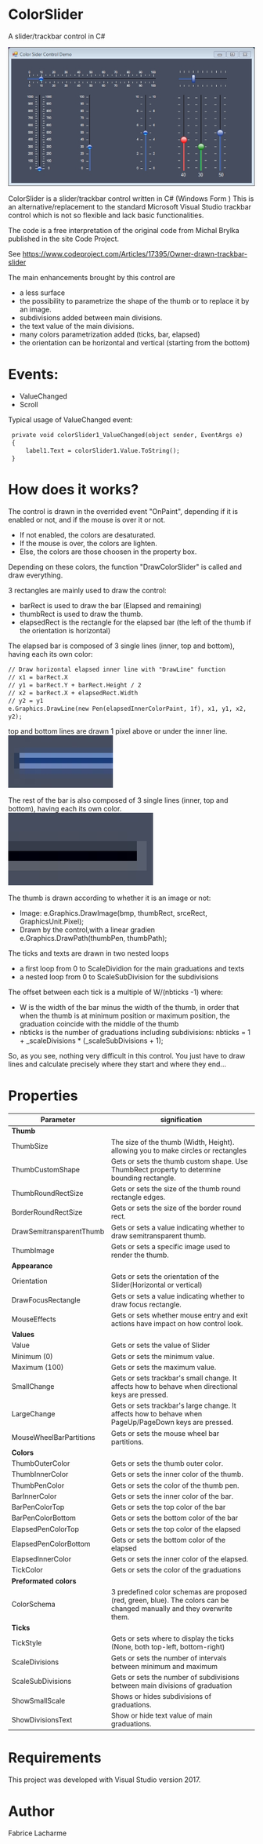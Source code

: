 # ColorSlider
A slider/trackbar control in C#

![GitHub Logo](/gifs/colorslider.jpg)

ColorSlider is a slider/trackbar control written in C# (Windows Form )
This is an alternative/replacement to the standard Microsoft Visual Studio trackbar control which is not so flexible and lack basic functionalities.

The code is a free interpretation of the original code from Michal Brylka published in the site Code Project.

See https://www.codeproject.com/Articles/17395/Owner-drawn-trackbar-slider

The main enhancements brought by this control are
* a less surface
* the possibility to parametrize the shape of the thumb or to replace it by an image.
* subdivisions added between main divisions.
* the text value of the main divisions.
* many colors parametrization added (ticks, bar, elapsed) 
* the orientation can be horizontal and vertical (starting from the bottom)


# Events:
* ValueChanged
* Scroll

Typical usage of ValueChanged event:

     private void colorSlider1_ValueChanged(object sender, EventArgs e)
     {
         label1.Text = colorSlider1.Value.ToString();
     }

# How does it works?
The control is drawn in the overrided event "OnPaint",  depending if it is enabled or not, and if the mouse is over it or not.
* If not enabled, the colors are desaturated.
* If the mouse is over, the colors are lighten.
* Else, the colors are those choosen in the property box.

Depending on these colors, the function "DrawColorSlider" is called and draw everything.

3 rectangles are mainly used to draw the control:
* barRect is used to draw the bar (Elapsed and remaining)
* thumbRect is used to draw the thumb.
* elapsedRect is the rectangle for the elapsed bar (the left of the thumb if the orientation is horizontal)

The elapsed bar is composed of 3 single lines (inner, top and bottom), having each its own color:
```
// Draw horizontal elapsed inner line with "DrawLine" function
// x1 = barRect.X
// y1 = barRect.Y + barRect.Height / 2
// x2 = barRect.X + elapsedRect.Width
// y2 = y1
e.Graphics.DrawLine(new Pen(elapsedInnerColorPaint, 1f), x1, y1, x2, y2);
```
top and bottom lines are drawn 1 pixel above or under the inner line.
![GitHub Logo](/gifs/elapsed.jpg)

The rest of the bar is also composed of 3 single lines (inner, top and bottom), having each its own color. 
![GitHub Logo](/gifs/remain.jpg)

The thumb is drawn according to whether it is an image or not:
* Image: e.Graphics.DrawImage(bmp, thumbRect, srceRect, GraphicsUnit.Pixel);
* Drawn by the control,with a linear gradien e.Graphics.DrawPath(thumbPen, thumbPath);

The ticks and texts are drawn in two nested loops
* a first loop from 0 to ScaleDividion for the main graduations and texts
* a nested loop from 0 to ScaleSubDivision for the subdivisions

The offset between each tick is a multiple of W/(nbticks -1) where:
* W is the width of the bar minus the width of the thumb, in order that when the thumb is at minimum position or maximum position, the graduation coincide with the middle of the thumb
* nbticks is the number of graduations including subdivisions: nbticks = 1 +  _scaleDivisions * (_scaleSubDivisions + 1);

So, as you see, nothing very difficult in this control. You just have to draw lines and calculate precisely where they start and where they end...  

# Properties

Parameter | signification
------------ | -------------
**Thumb**                 |  
ThumbSize                 | The size of the thumb (Width, Height). allowing you to make circles or rectangles
ThumbCustomShape          | Gets or sets the thumb custom shape. Use ThumbRect property to determine bounding rectangle.
ThumbRoundRectSize        | Gets or sets the size of the thumb round rectangle edges.
BorderRoundRectSize       | Gets or sets the size of the border round rect.
DrawSemitransparentThumb  | Gets or sets a value indicating whether to draw semitransparent thumb.
ThumbImage                | Gets or sets a specific image used to render the thumb.
**Appearance**            |  
Orientation               | Gets or sets the orientation of the Slider(Horizontal or vertical)
DrawFocusRectangle        | Gets or sets a value indicating whether to draw focus rectangle.
MouseEffects              | Gets or sets whether mouse entry and exit actions have impact on how control look.
**Values**                |  
Value                     | Gets or sets the value of Slider
Minimum (0)               | Gets or sets the minimum value.
Maximum (100)             | Gets or sets the maximum value.
SmallChange               | Gets or sets trackbar's small change. It affects how to behave when directional keys are pressed.
LargeChange               | Gets or sets trackbar's large change. It affects how to behave when PageUp/PageDown keys are pressed.
MouseWheelBarPartitions   | Gets or sets the mouse wheel bar partitions.
**Colors**                |  
ThumbOuterColor           | Gets or sets the thumb outer color.
ThumbInnerColor           | Gets or sets the inner color of the thumb.
ThumbPenColor             | Gets or sets the color of the thumb pen.
BarInnerColor             | Gets or sets the inner color of the bar.
BarPenColorTop            | Gets or sets the top color of the bar
BarPenColorBottom         | Gets or sets the bottom color of the bar
ElapsedPenColorTop        | Gets or sets the top color of the elapsed
ElapsedPenColorBottom     | Gets or sets the bottom color of the elapsed
ElapsedInnerColor         | Gets or sets the inner color of the elapsed.
TickColor                 | Gets or sets the color of the graduations
**Preformated colors**    |  
ColorSchema               | 3 predefined color schemas are proposed (red, green, blue). The colors can be changed manually and they overwrite them.
**Ticks**                 |  
TickStyle                 | Gets or sets where to display the ticks (None, both top-left, bottom-right)
ScaleDivisions            | Gets or sets the number of intervals between minimum and maximum
ScaleSubDivisions         | Gets or sets the number of subdivisions between main divisions of graduation
ShowSmallScale            | Shows or hides subdivisions of graduations.
ShowDivisionsText         | Show or hide text value of main graduations.


# Requirements
This project was developed with Visual Studio version 2017.

# Author
Fabrice Lacharme
